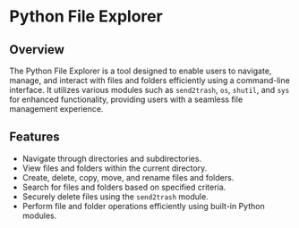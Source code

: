 # Python File Explorer

## Overview
The Python File Explorer is a tool designed to enable users to navigate, manage, and interact with files and folders efficiently using a command-line interface. It utilizes various modules such as `send2trash`, `os`, `shutil`, and `sys` for enhanced functionality, providing users with a seamless file management experience.

## Features
- Navigate through directories and subdirectories.
- View files and folders within the current directory.
- Create, delete, copy, move, and rename files and folders.
- Search for files and folders based on specified criteria.
- Securely delete files using the `send2trash` module.
- Perform file and folder operations efficiently using built-in Python modules.
